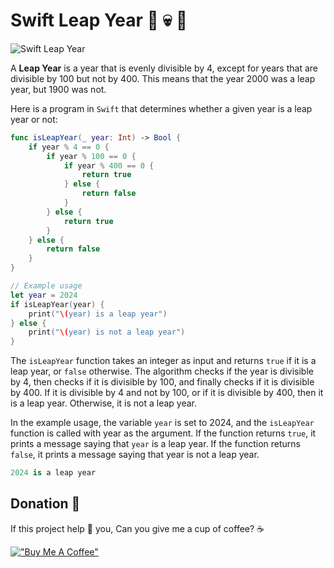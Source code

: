 # Swift Leap Year 📆 💀 👀

![Swift Leap Year](https://www.fullsail.edu/assets/ext/share/mobile-development-degree-an-early-adopter-of-apples-swift-programming-language-hero.jpg)

A **Leap Year** is a year that is evenly divisible by 4, except for years that are divisible by 100 but not by 400. This means that the year 2000 was a leap year, but 1900 was not.

Here is a program in `Swift` that determines whether a given year is a leap year or not:

```swift
func isLeapYear(_ year: Int) -> Bool {
    if year % 4 == 0 {
        if year % 100 == 0 {
            if year % 400 == 0 {
                return true
            } else {
                return false
            }
        } else {
            return true
        }
    } else {
        return false
    }
}

// Example usage
let year = 2024
if isLeapYear(year) {
    print("\(year) is a leap year")
} else {
    print("\(year) is not a leap year")
}

```
The `isLeapYear` function takes an integer as input and returns `true` if it is a leap year, or `false` otherwise. The algorithm checks if the year is divisible by 4, then checks if it is divisible by 100, and finally checks if it is divisible by 400. If it is divisible by 4 and not by 100, or if it is divisible by 400, then it is a leap year. Otherwise, it is not a leap year.

In the example usage, the variable `year` is set to 2024, and the `isLeapYear` function is called with year as the argument. If the function returns `true`, it prints a message saying that `year` is a leap year. If the function returns `false`, it prints a message saying that year is not a leap year.

```swift
2024 is a leap year
```
## Donation 💸

If this project help 💁 you, Can you give me a cup of coffee? ☕

[!["Buy Me A Coffee"](https://www.buymeacoffee.com/assets/img/custom_images/orange_img.png)](https://www.buymeacoffee.com/halilozel1903)
